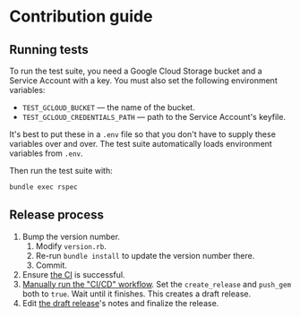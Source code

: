 # Contribution guide

## Running tests

To run the test suite, you need a Google Cloud Storage bucket and a Service Account with a key. You must also set the following environment variables:

 * `TEST_GCLOUD_BUCKET` — the name of the bucket.
 * `TEST_GCLOUD_CREDENTIALS_PATH` — path to the Service Account's keyfile.

It's best to put these in a `.env` file so that you don't have to supply these variables over and over. The test suite automatically loads environment variables from `.env`.

Then run the test suite with:

~~~bash
bundle exec rspec
~~~

## Release process

 1. Bump the version number.
     1. Modify `version.rb`.
     2. Re-run `bundle install` to update the version number there.
     3. Commit.
 2. Ensure [the CI](https://github.com/FooBarWidget/distributed-lock-google-cloud-storage-ruby/actions) is successful.
 3. [Manually run the "CI/CD" workflow](https://github.com/FooBarWidget/distributed-lock-google-cloud-storage-ruby/actions/workflows/ci-cd.yml). Set the `create_release` and `push_gem` both to `true`. Wait until it finishes. This creates a draft release.
 4. Edit [the draft release](https://github.com/FooBarWidget/distributed-lock-google-cloud-storage-ruby/releases)'s notes and finalize the release.
